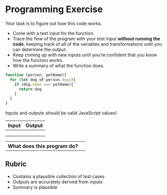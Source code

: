 # Programming Exercise

Your task is to figure out how this code works.

* Come with a test input for the function.
* Trace the flow of the program with your test input **without running the code**, keeping track of all of the variables and transformations until you can determine the output.
* Keep coming up with new inputs until you're confident that you know how the function works.
* Write a summary of what the function does.

```js
function (person, petName){
  for (let dog of person.dogs){
    if (dog.name === petName){
      return dog
    }
  }
}
```

Inputs and outputs should be valid JavaScript values!

| Input | Output |
| ----- | ------ |
|       |        | 
|       |        | 
|       |        | 

<table>
  <tr>
    <th>What does this program do?</th>
    <td></td>
  </tr>
</table>

## Rubric

* Contains a plausible collection of test cases
* Outputs are accurately derived from inputs
* Summary is plausible
